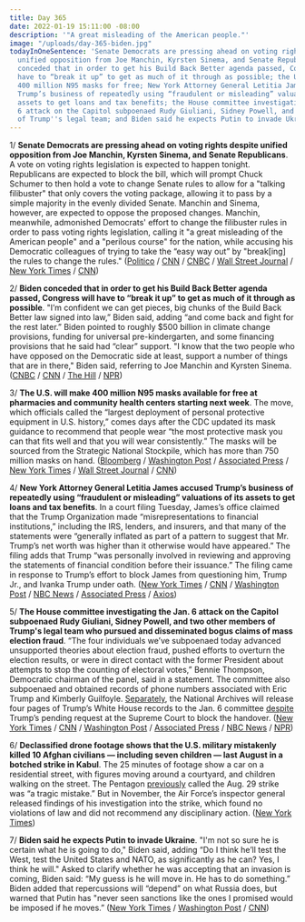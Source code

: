 ```yaml
---
title: Day 365
date: 2022-01-19 15:11:00 -08:00
description: '"A great misleading of the American people."'
image: "/uploads/day-365-biden.jpg"
todayInOneSentence: 'Senate Democrats are pressing ahead on voting rights despite
  unified opposition from Joe Manchin, Kyrsten Sinema, and Senate Republicans; Biden
  conceded that in order to get his Build Back Better agenda passed, Congress will
  have to “break it up” to get as much of it through as possible; the U.S. will distribute
  400 million N95 masks for free; New York Attorney General Letitia James accused
  Trump’s business of repeatedly using “fraudulent or misleading” valuations of its
  assets to get loans and tax benefits; the House committee investigating the Jan.
  6 attack on the Capitol subpoenaed Rudy Giuliani, Sidney Powell, and two other members
  of Trump''s legal team; and Biden said he expects Putin to invade Ukraine. '
---
```


1/ **Senate Democrats are pressing ahead on voting rights despite unified opposition from Joe Manchin, Kyrsten Sinema, and Senate Republicans**. A vote on voting rights legislation is expected to happen tonight. Republicans are expected to block the bill, which will prompt Chuck Schumer to then hold a vote to change Senate rules to allow for a "talking filibuster" that only covers the voting package, allowing it to pass by a simple majority in the evenly divided Senate. Manchin and Sinema, however, are expected to oppose the proposed changes. Manchin, meanwhile, admonished Democrats' effort to change the filibuster rules in order to pass voting rights legislation, calling it "a great misleading of the American people" and a "perilous course" for the nation, while accusing his Democratic colleagues of trying to take the “easy way out” by "break\[ing\] the rules to change the rules." ([Politico](https://www.politico.com/news/2022/01/19/democrats-senate-rules-change-527366) / [CNN](https://www.cnn.com/2022/01/19/politics/senate-voting-legislation-filibuster/index.html) / [CNBC](https://www.cnbc.com/2022/01/19/senate-vote-on-voting-rights-bills-filibuster-rules-change.html) / [Wall Street Journal](https://www.wsj.com/articles/senate-democrats-brace-for-defeat-on-elections-bill-filibuster-changes-11642617597?mod=politics_lead_pos2) / [New York Times](https://www.nytimes.com/live/2022/01/19/us/biden-voting-rights-filibuster) / [CNN](https://www.cnn.com/politics/live-news/voting-rights-bill-senate-vote-01-19-22/index.html))

2/ **Biden conceded that in order to get his Build Back Better agenda passed, Congress will have to “break it up” to get as much of it through as possible**. "I’m confident we can get pieces, big chunks of the Build Back Better law signed into law,” Biden said, adding “and come back and fight for the rest later.” Biden pointed to roughly $500 billion in climate change provisions, funding for universal pre-kindergarten, and some financing provisions that he said had “clear” support. "I know that the two people who have opposed on the Democratic side at least, support a number of things that are in there," Biden said, referring to Joe Manchin and Kyrsten Sinema. ([CNBC](https://www.cnbc.com/2022/01/19/joe-biden-thinks-congress-can-pass-part-of-build-back-better-act.html) / [CNN](https://www.cnn.com/politics/live-news/joe-biden-press-conference-01-19-22/h_f66d13a8bbf8d85f345165d19240c58b) / [The Hill](https://thehill.com/homenews/administration/590480-biden-on-spending-plan-were-going-to-have-to-probably-break-it-up) / [NPR](https://www.npr.org/2022/01/19/1073825012/biden-press-conference-covid-19-aid-infrastructure))

3/ **The U.S. will make 400 million N95 masks available for free at pharmacies and community health centers starting next week**. The move, which officials called the “largest deployment of personal protective equipment in U.S. history,” comes days after the CDC updated its mask guidance to recommend that people wear “the most protective mask you can that fits well and that you will wear consistently.” The masks will be sourced from the Strategic National Stockpile, which has more than 750 million masks on hand. ([Bloomberg](https://www.bloomberg.com/news/articles/2022-01-19/u-s-plans-to-distribute-400-million-n95-masks-amid-virus-spread?sref=MIBMEEoj) / [Washington Post](https://www.washingtonpost.com/health/2022/01/19/free-n95-masks/) / [Associated Press](https://apnews.com/article/biden-government-free-n95-masks-program-2b4a59953281ca16028244ab9a5b1d6e) / [New York Times](https://www.nytimes.com/2022/01/19/us/politics/covid-biden-free-masks.html) / [Wall Street Journal](https://www.wsj.com/articles/free-n95-masks-to-be-made-available-at-pharmacies-white-house-says-11642586403) / [CNN](https://www.cnn.com/2022/01/19/politics/n95-masks-biden-administration-covid-19/index.html))

4/ **New York Attorney General Letitia James accused Trump’s business of repeatedly using “fraudulent or misleading” valuations of its assets to get loans and tax benefits**. In a court filing Tuesday, James’s office claimed that the Trump Organization made “misrepresentations to financial institutions,” including the IRS, lenders, and insurers, and that many of the statements were “generally inflated as part of a pattern to suggest that Mr. Trump’s net worth was higher than it otherwise would have appeared.” The filing adds that Trump “was personally involved in reviewing and approving the statements of financial condition before their issuance.” The filing came in response to Trump’s effort to block James from questioning him, Trump Jr., and Ivanka Trump under oath. ([New York Times](https://www.nytimes.com/2022/01/18/nyregion/trump-organization-fraud-letitia-james.html) / [CNN](https://www.cnn.com/2022/01/19/politics/new-york-attorney-general-trump-organization-investigation/index.html) / [Washington Post](https://www.washingtonpost.com/national-security/trump-ivanka-letitia-james-subpoenas-filing/2022/01/19/26616bd8-787d-11ec-9102-d65488c31bb1_story.html) / [NBC News](https://www.nbcnews.com/politics/politics-news/ny-ag-says-investigation-trump-business-found-significant-evidence-sug-rcna12685/) / [Associated Press](https://apnews.com/article/business-trump-investigations-donald-trump-new-york-b4895a63c5aee3991a2ffc42becfb564) / [Axios](https://www.axios.com/new-york-ag-alleges-significant-evidence-of-trump-organization-fraud-eb770f6a-52b0-44cd-91af-b2b439a29561.html))

5/ **The House committee investigating the Jan. 6 attack on the Capitol subpoenaed Rudy Giuliani, Sidney Powell, and two other members of Trump's legal team who pursued and disseminated bogus claims of mass election fraud**. “The four individuals we’ve subpoenaed today advanced unsupported theories about election fraud, pushed efforts to overturn the election results, or were in direct contact with the former President about attempts to stop the counting of electoral votes,” Bennie Thompson, Democratic chairman of the panel, said in a statement. The committee also subpoenaed and obtained records of phone numbers associated with Eric Trump and Kimberly Guilfoyle. [Separately](https://www.cnn.com/2022/01/18/politics/trump-white-house-documents-january-6-committee/index.html), the National Archives will release four pages of Trump’s White House records to the Jan. 6 committee [despite](https://www.politico.com/news/2022/01/18/jan-6-committee-on-verge-of-obtaining-some-records-trump-has-tried-to-shield-527350) Trump’s pending request at the Supreme Court to block the handover. ([New York Times](https://www.nytimes.com/2022/01/18/us/politics/jan-6-inquiry-subpoenas-giuliani.html) / [CNN](https://www.cnn.com/2022/01/18/politics/eric-trump-kim-guilfoyle-subpoena-jan-6/index.html) / [Washington Post](https://www.washingtonpost.com/politics/2022/01/18/rudy-giuliani-sidney-powell-house-committee-subpoeanas/) / [Associated Press](https://apnews.com/article/capitol-siege-boris-epshteyn-bennie-thompson-donald-trump-subpoenas-871ecaecc54ffff987205684833850ed) / [NBC News](https://www.nbcnews.com/politics/donald-trump/jan-6-committee-subpoenas-giuliani-3-other-trump-lawyers-accuses-n1287670) / [NPR](https://www.npr.org/2022/01/18/1073898495/jan-6-panel-subpoenas-rudy-giuliani-other-lawyers-tied-to-false-election-claims))

6/ **Declassified drone footage shows that the U.S. military mistakenly killed 10 Afghan civilians — including seven children — last August in a botched strike in Kabul**. The 25 minutes of footage show a car on a residential street, with figures moving around a courtyard, and children walking on the street. The Pentagon [previously](https://whatthefuckjusthappenedtoday.com/2021/09/17/day-241/#3-the-pentagon-admitted-that-the-aug) called the Aug. 29 strike was “a tragic mistake.” But in November, the Air Force’s inspector general released findings of his investigation into the strike, which found no violations of law and did not recommend any disciplinary action. ([New York Times](https://www.nytimes.com/2022/01/19/us/politics/afghanistan-drone-strike-video.html))

7/ **Biden said he expects Putin to invade Ukraine**. "I'm not so sure he is certain what he is going to do," Biden said, adding “Do I think he’ll test the West, test the United States and NATO, as significantly as he can? Yes, I think he will." Asked to clarify whether he was accepting that an invasion is coming, Biden said: “My guess is he will move in. He has to do something.” Biden added that repercussions will “depend” on what Russia does, but warned that Putin has "never seen sanctions like the ones I promised would be imposed if he moves.” ([New York Times](https://www.nytimes.com/live/2022/01/19/us/biden-voting-rights-filibuster/biden-asks-what-are-republicans-for-as-he-defends-his-first-year-in-office) / [Washington Post](https://www.washingtonpost.com/politics/2022/01/19/joe-biden-live-updates/#link-RJ2CKVCUVBA7JL24MEPZYU2V4E) / [CNN](https://www.cnn.com/politics/live-news/joe-biden-press-conference-01-19-22/h_699d89bb5c17489b49a54ae70409fbca))